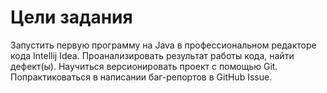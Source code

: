 # Цели задания 
Запустить первую программу на Java в профессиональном редакторе кода Intellij Idea.
Проанализировать результат работы кода, найти дефект(ы).
Научиться версионировать проект с помощью Git.
Попрактиковаться в написании баг-репортов в GitHub Issue.